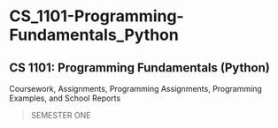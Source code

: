 # CS_1101-Programming-Fundamentals_Python

## CS 1101: Programming Fundamentals (Python)

Coursework, Assignments, Programming Assignments, Programming Examples, and School Reports

> SEMESTER ONE 
